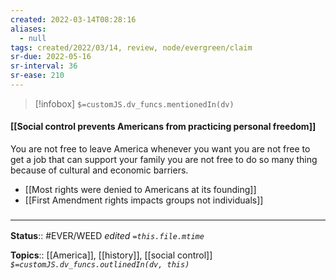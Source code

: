 ```yaml
---
created: 2022-03-14T08:28:16 
aliases:
  - null
tags: created/2022/03/14, review, node/evergreen/claim
sr-due: 2022-05-16
sr-interval: 36
sr-ease: 210
---
```

> [!infobox]
`$=customJS.dv_funcs.mentionedIn(dv)`

#### [[Social control prevents Americans from practicing personal freedom]] 

You are not free to leave America whenever you want you are not free to get a job that can support your family you are not free to do so many thing because of cultural and economic barriers.

- [[Most rights were denied to Americans at its founding]]
- [[First Amendment rights impacts groups not individuals]]
### <hr class="footnote"/>

**Status**:: #EVER/WEED 
*edited `=this.file.mtime`*

**Topics**:: [[America]], [[history]], [[social control]]
*`$=customJS.dv_funcs.outlinedIn(dv, this)`*
